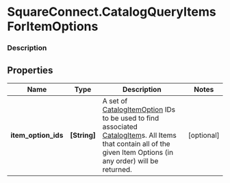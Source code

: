 # SquareConnect.CatalogQueryItemsForItemOptions

### Description



## Properties
Name | Type | Description | Notes
------------ | ------------- | ------------- | -------------
**item_option_ids** | **[String]** | A set of [CatalogItemOption](#type-catalogitemoption) IDs to be used to find associated [CatalogItem](#type-catalogitem)s. All Items that contain all of the given Item Options (in any order) will be returned. | [optional] 



